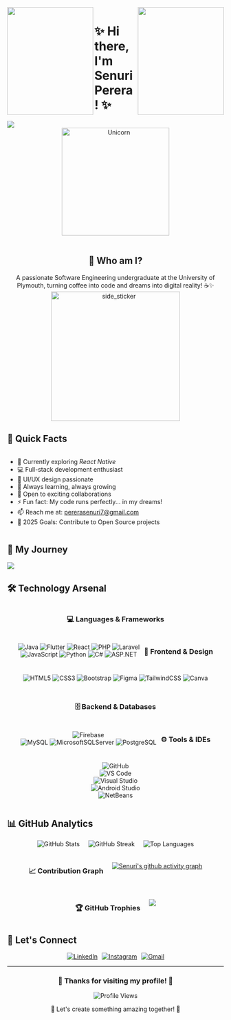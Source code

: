 <div align="center">
<img width="200" height="250" src="https://user-images.githubusercontent.com/65187002/144930161-2f783401-8d27-4fdf-a2f7-cc0ba32f1f1f.gif" align="left">
<img width="200" height="250" src="https://user-images.githubusercontent.com/65187002/144930161-2f783401-8d27-4fdf-a2f7-cc0ba32f1f1f.gif" align="right">
</div>

# ✨ Hi there, I'm Senuri Perera! ✨

<div style="display: inline-block; max-width: 100%;">
  <img src="https://readme-typing-svg.herokuapp.com?size=26&duration=2500&lines=Software+Engineering+Student;Web+Developer;UI+Designer;Come+Code+With+Me;" style="max-width: 100%;">
</div>

<div align="center" style="max-width: 100%;">
  <img width="250px" alt="Unicorn" src="https://media.giphy.com/media/3ohs4BSacFKI7A717y/giphy.gif" style="max-width: 100%;" />
</div>

</div>

<br>

<div align="center">
  
## 🌟 Who am I?

<p align="center" style="max-width: 600px; margin: auto;">
A passionate Software Engineering undergraduate at the University of Plymouth, turning coffee into code and dreams into digital reality! ☕✨
</p>

<div style="display: flex; justify-content: center; align-items: center; flex-wrap: wrap; gap: 20px;">
  <img align="center" width="300px" height="300px" alt="side_sticker" src="https://media.giphy.com/media/1MSVKRopegDjYONwdF/giphy.gif" style="max-width: 200%;" />

</div>

</div>

## 💫 Quick Facts

<div style="display: flex; flex-wrap: wrap; gap: 10px;">

- 🚀 Currently exploring *React Native*
- 💻 Full-stack development enthusiast
- 🎨 UI/UX design passionate
- 🌱 Always learning, always growing
- 🤝 Open to exciting collaborations
- ⚡ Fun fact: My code runs perfectly... in my dreams!
- 📫 Reach me at: pererasenuri7@gmail.com
- 🎯 2025 Goals: Contribute to Open Source projects

</div>

## 🌈 My Journey

<a href="https://github.com/fairyland0926"><img src="https://readme-typing-svg.herokuapp.com/?lines=Building%20Beautiful%20Web%20Apps;Creating%20Mobile%20Experiences;Learning%20New%20Technologies;Growing%20as%20a%20Developer&font=Pacifico&center=true&width=650&height=120&color=58a6ff&vCenter=true&size=45%22" style="max-width: 100%;"></a>

## 🛠 Technology Arsenal

<div align="center" style="display: flex; flex-wrap: wrap; gap: 10px; justify-content: center;">

### 💻 Languages & Frameworks
![Java](https://img.shields.io/badge/java-%23ED8B00.svg?style=for-the-badge&logo=java&logoColor=white)
![Flutter](https://img.shields.io/badge/Flutter-%2302569B.svg?style=for-the-badge&logo=Flutter&logoColor=white)
![React](https://img.shields.io/badge/react-%2320232a.svg?style=for-the-badge&logo=react&logoColor=%2361DAFB)
![PHP](https://img.shields.io/badge/php-%23777BB4.svg?style=for-the-badge&logo=php&logoColor=white)
![Laravel](https://img.shields.io/badge/laravel-%23FF2D20.svg?style=for-the-badge&logo=laravel&logoColor=white)  
![JavaScript](https://img.shields.io/badge/javascript-%23323330.svg?style=for-the-badge&logo=javascript&logoColor=%23F7DF1E)
![Python](https://img.shields.io/badge/python-3670A0?style=for-the-badge&logo=python&logoColor=ffdd54)
![C#](https://img.shields.io/badge/c%23-%23239120.svg?style=for-the-badge&logo=c-sharp&logoColor=white)
![ASP.NET](https://img.shields.io/badge/ASP.NET-5C2D91?style=for-the-badge&logo=.net&logoColor=white)  


### 🎨 Frontend & Design
![HTML5](https://img.shields.io/badge/html5-%23E34F26.svg?style=for-the-badge&logo=html5&logoColor=white)
![CSS3](https://img.shields.io/badge/css3-%231572B6.svg?style=for-the-badge&logo=css3&logoColor=white)
![Bootstrap](https://img.shields.io/badge/bootstrap-%23563D7C.svg?style=for-the-badge&logo=bootstrap&logoColor=white)
![Figma](https://img.shields.io/badge/figma-%23F24E1E.svg?style=for-the-badge&logo=figma&logoColor=white)
![TailwindCSS](https://img.shields.io/badge/tailwindcss-%2338B2AC.svg?style=for-the-badge&logo=tailwind-css&logoColor=white)
![Canva](https://img.shields.io/badge/Canva-%2300C4CC.svg?style=for-the-badge&logo=Canva&logoColor=white)  

### 🗄 Backend & Databases
![Firebase](https://img.shields.io/badge/firebase-%23039BE5.svg?style=for-the-badge&logo=firebase)  
![MySQL](https://img.shields.io/badge/mysql-%2300f.svg?style=for-the-badge&logo=mysql&logoColor=white)
![MicrosoftSQLServer](https://img.shields.io/badge/Microsoft%20SQL%20Server-CC2927?style=for-the-badge&logo=microsoft%20sql%20server&logoColor=white)
![PostgreSQL](https://img.shields.io/badge/postgresql-%23316192.svg?style=for-the-badge&logo=postgresql&logoColor=white)  

### ⚙️ Tools & IDEs
![GitHub](https://img.shields.io/badge/github-%23121011.svg?style=for-the-badge&logo=github&logoColor=white)  
![VS Code](https://img.shields.io/badge/VS%20Code-007ACC?style=for-the-badge&logo=visual-studio-code&logoColor=white)  
![Visual Studio](https://img.shields.io/badge/Visual%20Studio-5C2D91?style=for-the-badge&logo=visual-studio&logoColor=white)  
![Android Studio](https://img.shields.io/badge/Android%20Studio-3DDC84?style=for-the-badge&logo=android-studio&logoColor=white)  
![NetBeans](https://img.shields.io/badge/NetBeans-1B6AC6?style=for-the-badge&logo=apache-netbeans-ide&logoColor=white)  

</div>

## 📊 GitHub Analytics

<div align="center" style="display: flex; flex-wrap: wrap; gap: 20px; justify-content: center;">

<img src="https://github-readme-stats.vercel.app/api?username=senuriperera&theme=radical&hide_border=false&include_all_commits=true&count_private=true" alt="GitHub Stats" style="max-width: 100%;" />

<img src="https://github-readme-streak-stats.herokuapp.com/?user=senuriperera&theme=radical&hide_border=false" alt="GitHub Streak" style="max-width: 100%;" />

<img src="https://github-readme-stats.vercel.app/api/top-langs/?username=senuriperera&theme=radical&hide_border=false&include_all_commits=true&count_private=true&layout=compact" alt="Top Languages" style="max-width: 100%;" />

### 📈 Contribution Graph
[![Senuri's github activity graph](https://github-readme-activity-graph.vercel.app/graph?username=senuriperera&theme=dracula)](https://github.com/ashutosh00710/github-readme-activity-graph)

### 🏆 GitHub Trophies
![](https://github-profile-trophy.vercel.app/?username=senuriperera&theme=radical&no-frame=false&no-bg=true&margin-w=4)

</div>

## 🤝 Let's Connect

<div align="center" style="display: flex; flex-wrap: wrap; gap: 10px; justify-content: center;">
  <a href="https://linkedin.com/in/senuriperera5583" target="_blank">
    <img src="https://img.shields.io/badge/LinkedIn-%230077B5.svg?style=for-the-badge&logo=linkedin&logoColor=white" alt="LinkedIn" />
  </a>
  <a href="https://instagram.com/senurii_.dp" target="_blank">
    <img src="https://img.shields.io/badge/Instagram-%23E4405F.svg?style=for-the-badge&logo=Instagram&logoColor=white" alt="Instagram" />
  </a>
  <a href="mailto:pererasenuri7@gmail.com">
    <img src="https://img.shields.io/badge/Gmail-D14836?style=for-the-badge&logo=gmail&logoColor=white" alt="Gmail" />
  </a>
</div>

---

<div align="center">
  <h3>🌟 Thanks for visiting my profile! 🌟</h3>
  
  <img src="https://komarev.com/ghpvc/?username=senuriperera&label=Profile%20Views&color=blueviolet&style=flat-square" alt="Profile Views" />
  
  <p>💖 Let's create something amazing together! 💖</p>
</div>

